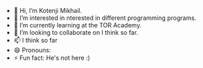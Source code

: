 - 👋 Hi, I’m Kotenji Mikhail.
- 👀 I’m interested in nterested in different programming programs.
- 🌱 I’m currently learning at the TOR Academy.
- 💞️ I’m looking to collaborate on I think so far.
- 📫 I think so far 
- 😄 Pronouns: 
- ⚡ Fun fact: He's not here :)

<!---
Profik1/Profik1 is a ✨ special ✨ repository because its `README.md` (this file) appears on your GitHub profile.
You can click the Preview link to take a look at your changes.
--->
